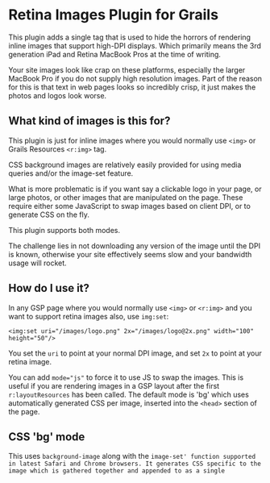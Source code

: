 # Retina Images Plugin for Grails

This plugin adds a single tag that is used to hide the horrors of rendering inline images that support high-DPI displays. Which primarily means the 3rd generation iPad and Retina MacBook Pros at the time of writing.

Your site images look like crap on these platforms, especially the larger MacBook Pro if you do not supply high resolution images. Part of the reason for this is that text in web pages looks so incredibly crisp, it just makes the photos and logos look worse.

## What kind of images is this for?

This plugin is just for inline images where you would normally use `<img>` or Grails Resources `<r:img>` tag.

CSS background images are relatively easily provided for using media queries and/or the image-set feature.

What is more problematic is if you want say a clickable logo in your page, or large photos, or other images that are manipulated on the page. These require either some JavaScript to swap images based on client DPI, or to generate CSS on the fly.

This plugin supports both modes.

The challenge lies in not downloading any version of the image until the DPI is known, otherwise your site effectively seems slow and your bandwidth usage will rocket.

## How do I use it?

In any GSP page where you would normally use `<img>` or `<r:img>` and you want to support retina images also, use `img:set`:

	<img:set uri="/images/logo.png" 2x="/images/logo@2x.png" width="100" height="50"/>

You set the `uri` to point at your normal DPI image, and set `2x` to point at your retina image. 

You can add `mode="js"` to force it to use JS to swap the images. This is useful if you are rendering images in a GSP layout after the first `r:layoutResources` has been called. The default mode is 'bg' which uses automatically generated CSS per image, inserted into the `<head>` section of the page.

## CSS 'bg' mode

This uses `background-image` along with the `image-set' function supported in latest Safari and Chrome browsers. It generates CSS specific to the image which is gathered together and appended to `<head>` as a single `<style>` block in the page.

The benefits of this are that the image to load is known as the page loads. No missing images until page load is complete.

## Scripted 'js' mode

This mode renders `<img>` tags with empty `src` and once the page loads, swaps in the correct URLs into the `src` attribute. Works for images used anywhere in your Sitemesh layout, but no version of the image can load until the JS executes at the end of the page.

## Known issues

* No support yet for placeholder images
* CSS "bg" mode does not use an `<img>` so it is not semantic
* Not sure how expressing fractional pixel ratios as attributes will work... but not that bothered sorry
* Extra attributes passed to image are not output currently
* We should probably auto-sense whether to use JS or CSS based on what dispositions remain for rendering